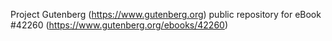Project Gutenberg (https://www.gutenberg.org) public repository for eBook #42260 (https://www.gutenberg.org/ebooks/42260)
